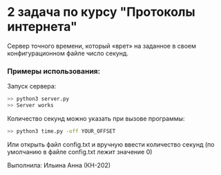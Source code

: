 # 2 задача по курсу "Протоколы интернета"
Сервер точного времени, который «врет» на заданное в своем конфигурационном файле число секунд.

### Примеры использования:

Запуск сервера:
```bash
>> python3 server.py
>> Server works
```

Количество секунд можно указать при вызове программы:
```bash
>> python3 time.py -off YOUR_OFFSET
```
Или открыть файл config.txt и вручную ввести количество секунд (по умолчанию в файле config.txt лежит значение 0)

Выполнила: Ильина Анна (КН-202)
